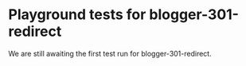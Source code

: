 # Playground tests for blogger-301-redirect
We are still awaiting the first test run for blogger-301-redirect.

